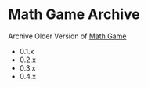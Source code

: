 # Math Game Archive
Archive Older Version of [Math Game](https://github.com/ronnapat2552/math_game)

- 0.1.x
- 0.2.x
- 0.3.x
- 0.4.x
